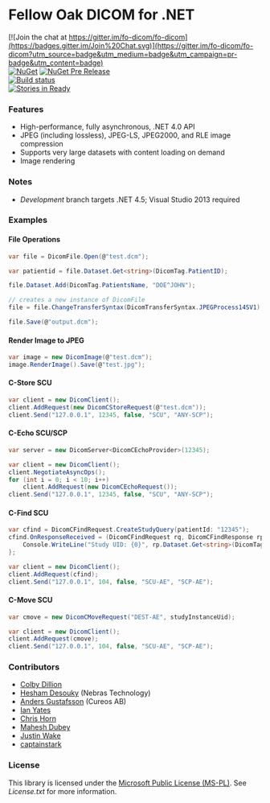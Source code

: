 # Fellow Oak DICOM for .NET

[![Join the chat at https://gitter.im/fo-dicom/fo-dicom](https://badges.gitter.im/Join%20Chat.svg)](https://gitter.im/fo-dicom/fo-dicom?utm_source=badge&utm_medium=badge&utm_campaign=pr-badge&utm_content=badge)  
[![NuGet](https://img.shields.io/nuget/v/fo-dicom.svg)](https://www.nuget.org/packages/fo-dicom/)
[![NuGet Pre Release](https://img.shields.io/nuget/vpre/Nuget.Core.svg)](https://www.nuget.org/packages/fo-dicom/)  
[![Build status](https://ci.appveyor.com/api/projects/status/r3yptmhufh3dl1xc?svg=true)](https://ci.appveyor.com/project/anders9ustafsson/fo-dicom)  
[![Stories in Ready](https://badge.waffle.io/fo-dicom/fo-dicom.svg?label=ready&title=Ready)](http://waffle.io/fo-dicom/fo-dicom)

### Features
* High-performance, fully asynchronous, .NET 4.0 API
* JPEG (including lossless), JPEG-LS, JPEG2000, and RLE image compression
* Supports very large datasets with content loading on demand
* Image rendering

### Notes
* *Development* branch targets .NET 4.5; Visual Studio 2013 required

### Examples

#### File Operations
```csharp
var file = DicomFile.Open(@"test.dcm");

var patientid = file.Dataset.Get<string>(DicomTag.PatientID);

file.Dataset.Add(DicomTag.PatientsName, "DOE^JOHN");

// creates a new instance of DicomFile
file = file.ChangeTransferSyntax(DicomTransferSyntax.JPEGProcess14SV1);

file.Save(@"output.dcm");
```

#### Render Image to JPEG
```csharp
var image = new DicomImage(@"test.dcm");
image.RenderImage().Save(@"test.jpg");
```

#### C-Store SCU
```csharp
var client = new DicomClient();
client.AddRequest(new DicomCStoreRequest(@"test.dcm"));
client.Send("127.0.0.1", 12345, false, "SCU", "ANY-SCP");
```

#### C-Echo SCU/SCP
```csharp
var server = new DicomServer<DicomCEchoProvider>(12345);

var client = new DicomClient();
client.NegotiateAsyncOps();
for (int i = 0; i < 10; i++)
    client.AddRequest(new DicomCEchoRequest());
client.Send("127.0.0.1", 12345, false, "SCU", "ANY-SCP");
```

#### C-Find SCU
```csharp
var cfind = DicomCFindRequest.CreateStudyQuery(patientId: "12345");
cfind.OnResponseReceived = (DicomCFindRequest rq, DicomCFindResponse rp) => {
	Console.WriteLine("Study UID: {0}", rp.Dataset.Get<string>(DicomTag.StudyInstanceUID));
};

var client = new DicomClient();
client.AddRequest(cfind);
client.Send("127.0.0.1", 104, false, "SCU-AE", "SCP-AE");
```

#### C-Move SCU
```csharp
var cmove = new DicomCMoveRequest("DEST-AE", studyInstanceUid);

var client = new DicomClient();
client.AddRequest(cmove);
client.Send("127.0.0.1", 104, false, "SCU-AE", "SCP-AE");
```

### Contributors
* [Colby Dillion](https://github.com/rcd)
* [Hesham Desouky](https://github.com/hdesouky) (Nebras Technology)
* [Anders Gustafsson](https://github.com/anders9ustafsson) (Cureos AB)
* [Ian Yates](http://github.com/IanYates)
* [Chris Horn](https://github.com/GMZ)
* [Mahesh Dubey](https://github.com/mdubey82)
* [Justin Wake](https://github.com/jwake)
* [captainstark](https://github.com/captainstark)

### License
This library is licensed under the [Microsoft Public License (MS-PL)](http://opensource.org/licenses/MS-PL). See _License.txt_ for more information.
